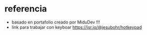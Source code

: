 # referencia

- basado en portafolio creado por MiduDev !!!
- link para trabajar con keyboar
  https://jsr.io/@jesubohr/hotkeypad
